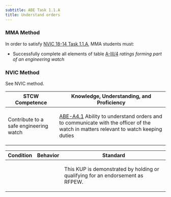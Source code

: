 ```yaml
---
subtitle: ABE Task 1.1.A 
title: Understand orders
---
```



### MMA Method

In order to satisfy  [NVIC 18-14  Task  1.1.A]({{site.baseurl}}/assets/images/nvic-18-14.pdf), MMA students must:

* Successfully complete all elements of table [A-III/4]( {{site.baseurl}}/tables/34) *ratings forming part of an engineering watch*


### NVIC Method

<a onclick="togglevisibility('nvic_methods')" >See NVIC method.</a>

<div id='nvic_methods' class='hide'>

<table>
<thead>
<tr>
<th class='forty'> STCW Competence </th>
<th class='sixty'> Knowledge, Understanding, and Proficiency </th>
</tr>
</thead>




<tbody>
<tr><td markdown='1'>

Contribute to a safe engineering watch

</td><td markdown='1'>

[ABE-A4.1](../../tables/35.html#ABE-A4.1) Ability to understand orders and to communicate with the officer of the watch in matters relevant to watch keeping duties

</td></tr>


</tbody>
</table>


<table>
<thead>
<tr><th class='twenty'>  Condition </th><th class='twenty'> Behavior </th><th  class='sixty'>Standard </th></tr>
</thead>
<tbody >



<tr><td markdown='1'>


</td><td markdown='1'>


<br>

<div class="tooltip">
<span class="tooltiptext">
</span>
</div>


</td><td markdown='1'>

This KUP is demonstrated by holding or qualifying for an endorsement as RFPEW. 

</td></tr>
</tbody>
</table>
</div>
